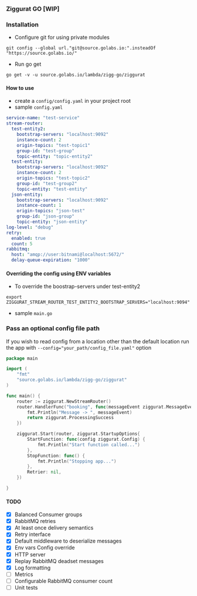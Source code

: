 ### Ziggurat GO [WIP]

### Installation
- Configure git for using private modules
```shell script
git config --global url."git@source.golabs.io:".insteadOf "https://source.golabs.io/"
```
- Run go get
```shell script
go get -v -u source.golabs.io/lambda/zigg-go/ziggurat                                                                                                                                                          
```

#### How to use
- create a `config/config.yaml` in your project root
- sample `config.yaml`
```yaml
service-name: "test-service"
stream-router:
  test-entity2:
    bootstrap-servers: "localhost:9092"
    instance-count: 2
    origin-topics: "test-topic1"
    group-id: "test-group"
    topic-entity: "topic-entity2"
  test-entity:
    bootstrap-servers: "localhost:9092"
    instance-count: 2
    origin-topics: "test-topic2"
    group-id: "test-group2"
    topic-entity: "test-entity"
  json-entity:
    bootstrap-servers: "localhost:9092"
    instance-count: 1
    origin-topics: "json-test"
    group-id: "json-group"
    topic-entity: "json-entity"
log-level: "debug"
retry:
  enabled: true
  count: 5
rabbitmq:
  host: "amqp://user:bitnami@localhost:5672/"
  delay-queue-expiration: "1000"
```
#### Overriding the config using ENV variables
- To override the boostrap-servers under test-entity2
```shell script
export ZIGGURAT_STREAM_ROUTER_TEST_ENTITY2_BOOTSTRAP_SERVERS="localhost:9094"
```


- sample `main.go`
### Pass an optional config file path
If you wish to read config from a location other than the default location run the app with `--config="your_path/config_file.yaml"` option

```go
package main

import (
	"fmt"
	"source.golabs.io/lambda/zigg-go/ziggurat"
)

func main() {
	router := ziggurat.NewStreamRouter()
	router.HandlerFunc("booking", func(messageEvent ziggurat.MessageEvent) ziggurat.ProcessStatus {
		fmt.Println("Message -> ", messageEvent)
		return ziggurat.ProcessingSuccess
	})

	ziggurat.Start(router, ziggurat.StartupOptions{
		StartFunction: func(config ziggurat.Config) {
			fmt.Println("Start function called...")
		},
		StopFunction: func() {
			fmt.Println("Stopping app...")
		},
		Retrier: nil,
	})

}
```
 


#### TODO
- [x] Balanced Consumer groups
- [x] RabbitMQ retries
- [x] At least once delivery semantics
- [x] Retry interface
- [x] Default middleware to deserialize messages
- [x] Env vars Config override
- [x] HTTP server
- [x] Replay RabbitMQ deadset messages
- [x] Log formatting
- [ ] Metrics
- [ ] Configurable RabbitMQ consumer count
- [ ] Unit tests
